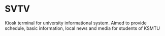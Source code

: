 # SVTV
Kiosk terminal for university  informational system. Aimed to provide schedule, basic information, local news and media for students of KSMTU 
